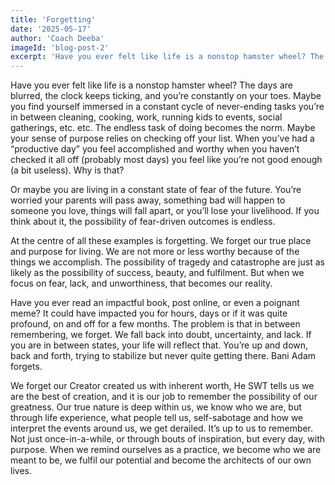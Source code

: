```yaml
---
title: 'Forgetting'
date: '2025-05-17'
author: 'Coach Deeba'
imageId: 'blog-post-2'
excerpt: 'Have you ever felt like life is a nonstop hamster wheel? The days are blurred, the clock keeps ticking, and you’re constantly on your toes.'
---
```


Have you ever felt like life is a nonstop hamster wheel?  The days are blurred, the clock keeps ticking, and you’re constantly on your toes. Maybe you find yourself immersed in a constant cycle of never-ending tasks you’re in between cleaning, cooking, work, running kids to events, social gatherings, etc. etc. The endless task of doing becomes the norm. Maybe your sense of purpose relies on checking off your list. When you’ve had a “productive day” you feel accomplished and worthy when you haven’t checked it all off (probably most days) you feel like you’re not good enough (a bit useless). Why is that?

Or maybe you are living in a constant state of fear of the future. You’re worried your parents will pass away, something bad will happen to someone you love, things will fall apart, or you’ll lose your livelihood. If you think about it, the possibility of fear-driven outcomes is endless. 

At the centre of all these examples is forgetting. We forget our true place and purpose for living. We are not more or less worthy because of the things we accomplish. The possibility of tragedy and catastrophe are just as likely as the possibility of success, beauty, and fulfilment. But when we focus on fear, lack, and unworthiness, that becomes our reality. 

Have you ever read an impactful book, post online, or even a poignant meme? It could have impacted you for hours, days or if it was quite profound, on and off for a few months. The problem is that in between remembering, we forget. We fall back into doubt, uncertainty, and lack. If you are in between states, your life will reflect that. You’re up and down, back and forth, trying to stabilize but never quite getting there. 
Bani Adam forgets. 

We forget our Creator created us with inherent worth, He SWT tells us we are the best of creation, and it is our job to remember the possibility of our greatness. Our true nature is deep within us, we know who we are, but through life experience, what people tell us, self-sabotage and how we interpret the events around us, we get derailed. It’s up to us to remember. Not just once-in-a-while, or through bouts of inspiration, but every day, with purpose. When we remind ourselves as a practice, we become who we are meant to be, we fulfil our potential and become the architects of our own lives.